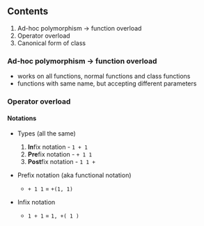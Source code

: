 ## Contents
1. Ad-hoc polymorphism -> function overload
2. Operator overload
3. Canonical form of class

### Ad-hoc polymorphism -> function overload
- works on all functions, normal functions and class functions
- functions with same name, but accepting different parameters


### Operator overload
#### Notations
- Types (all the same)
    1. **In**fix notation - `1 + 1`
    2. **Pre**fix notation - `+ 1 1`
    3. **Post**fix notation - `1 1 +`

- Prefix notation (aka functional notation)
    - `+ 1 1` = `+(1, 1)`

- Infix notation
  - `1 + 1` = `1, +( 1 )`